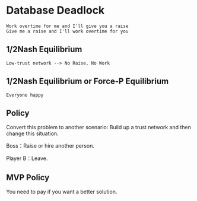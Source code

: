 
# Database Deadlock

    Work overtime for me and I'll give you a raise
    Give me a raise and I'll work overtime for you

## 1/2Nash Equilibrium

    Low-trust network --> No Raise, No Work

## 1/2Nash Equilibrium or Force-P Equilibrium

    Everyone happy

## Policy

Convert this problem to another scenario:
    Build up a trust network and then change this situation.

Boss：Raise or hire another person.

Player B：Leave.

## MVP Policy

You need to pay if you want a better solution.
